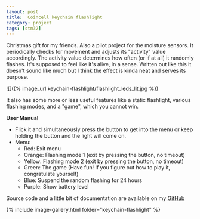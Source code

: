 ```yaml
---
layout: post
title:  Coincell keychain flashlight
category: project
tags: [stm32]
---
```


Christmas gift for my friends. Also a pilot project for the moisture sensors. It periodically checks for movement and adjusts its "activity" value accordingly. The activity value determines how often (or if at all) it randomly flashes. It's supposed to feel like it's alive, in a sense. Written out like this it doesn't sound like much but I think the effect is kinda neat and serves its purpose.

![]({% image_url keychain-flashlight/flashlight_leds_lit.jpg %})

It also has some more or less useful features like a static flashlight, various flashing modes, and a "game", which you cannot win.

**User Manual**
* Flick it and simultaneously press the button to get into the menu or keep holding the button and the light will come on.
* Menu:
    + Red: Exit menu
    + Orange: Flashing mode 1 (exit by pressing the button, no timeout)
    + Yellow: Flashing mode 2 (exit by pressing the button, no timeout)
    + Green: The game (Have fun! If you figure out how to play it, congratulate yourself)
    + Blue: Suspend the random flashing for 24 hours
    + Purple: Show battery level

Source code and a little bit of documentation are available on my [GitHub](https://github.com/georges-circuits/coincell_flashlight)

{% include image-gallery.html folder="keychain-flashlight" %}
